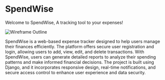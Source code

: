 # SpendWise

Welcome to SpendWise, A tracking tool to your expenses!

![Wireframe Outline](/workspace/SpendWise/assets/readmeimages/jakub-zerdzicki-ykgLX_CwtDw-unsplash.jpg)

SpendWise is a web-based expense tracker designed to help users manage their finances efficiently. The platform offers secure user registration and login, allowing users to add, view, edit, and delete transactions. With SpendWise, users can generate detailed reports to analyze their spending patterns and make informed financial decisions. The project is built using Django, and it incorporates responsive design, real-time notifications, and secure access control to enhance user experience and data security.